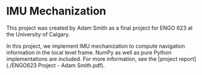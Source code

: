 # IMU Mechanization

This project was created by Adam Smith as a final project for ENGO 623 at the University of Calgary.

In this project, we implement IMU mechanization to compute navigation information in the local level frame. NumPy as well as pure Python implementations are included.  For more information, see the [project report](./ENGO623 Project - Adam Smith.pdf).
